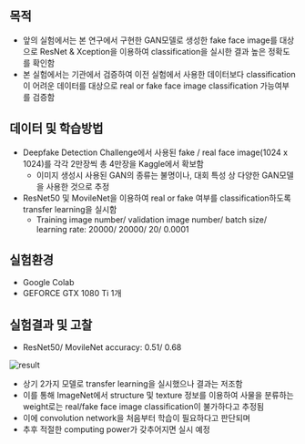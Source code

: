 ## 목적
- 앞의 실험에서는 본 연구에서 구현한 GAN모델로 생성한 fake face image를 대상으로 ResNet & Xception을 이용하여 classification을 실시한 결과 높은 정확도를 확인함
- 본 실험에서는 기관에서 검증하여 이전 실험에서 사용한 데이터보다 classification이 어려운 데이터를 대상으로 real or fake face image classification 가능여부를 검증함

## 데이터 및 학습방법
- Deepfake Detection Challenge에서 사용된 fake / real face image(1024 x 1024)를 각각 2만장씩 총 4만장을 Kaggle에서 확보함
  * 이미지 생성시 사용된 GAN의 종류는 불명이나, 대회 특성 상 다양한 GAN모델을 사용한 것으로 추정
- ResNet50 및 MovileNet을 이용하여 real or fake 여부를 classification하도록 transfer learning을 실시함
  * Training image number/ validation image number/ batch size/ learning rate: 20000/ 20000/ 20/ 0.0001

## 실험환경
- Google Colab
- GEFORCE GTX 1080 Ti 1개

## 실험결과 및 고찰
- ResNet50/ MovileNet accuracy: 0.51/ 0.68

![result](https://user-images.githubusercontent.com/52662915/93710328-b76d4a00-fb80-11ea-846e-dc4aa3423b50.png)


- 상기 2가지 모델로 transfer learning을 실시했으나 결과는 저조함
- 이를 통해 ImageNet에서 structure 및 texture 정보를 이용하여 사물을 분류하는 weight로는 real/fake face image classification이 불가하다고 추정됨
- 이에 convolution network을 처음부터 학습이 필요하다고 판단되며
- 추후 적절한 computing power가 갖추어지면 실시 예정
